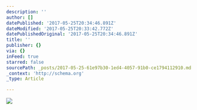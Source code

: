 ```yaml
---
description: ''
author: []
datePublished: '2017-05-25T20:34:46.891Z'
dateModified: '2017-05-25T20:33:42.772Z'
datePublishedOriginal: '2017-05-25T20:34:46.891Z'
title: ''
publisher: {}
via: {}
inFeed: true
starred: false
sourcePath: _posts/2017-05-25-61e97b30-1ed4-4057-91b0-ce1794112910.md
_context: 'http://schema.org'
_type: Article

---
```

![](https://the-grid-user-content.s3-us-west-2.amazonaws.com/5da21a4f-7e93-4f31-a224-f7dc176eb9ed.jpg)